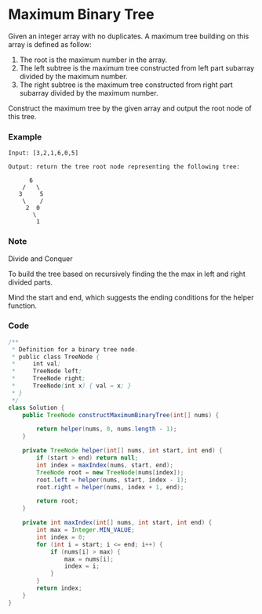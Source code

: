 # Maximum Binary Tree

Given an integer array with no duplicates. A maximum tree building on this array is defined as follow:

1. The root is the maximum number in the array.
2. The left subtree is the maximum tree constructed from left part subarray divided by the maximum number.
3. The right subtree is the maximum tree constructed from right part subarray divided by the maximum number.

Construct the maximum tree by the given array and output the root node of this tree.

### Example

```
Input: [3,2,1,6,0,5]
```

```
Output: return the tree root node representing the following tree:

      6
    /   \
   3     5
    \    / 
     2  0   
       \
        1
```

### Note

Divide and Conquer

To build the tree based on recursively finding the the max in left and right divided parts.

Mind the start and end, which suggests the ending conditions for the helper function.

### Code

```java
/**
 * Definition for a binary tree node.
 * public class TreeNode {
 *     int val;
 *     TreeNode left;
 *     TreeNode right;
 *     TreeNode(int x) { val = x; }
 * }
 */
class Solution {
    public TreeNode constructMaximumBinaryTree(int[] nums) {

        return helper(nums, 0, nums.length - 1);
    }

    private TreeNode helper(int[] nums, int start, int end) {
        if (start > end) return null;
        int index = maxIndex(nums, start, end);
        TreeNode root = new TreeNode(nums[index]);
        root.left = helper(nums, start, index - 1);
        root.right = helper(nums, index + 1, end);

        return root;
    }

    private int maxIndex(int[] nums, int start, int end) {
        int max = Integer.MIN_VALUE;
        int index = 0;
        for (int i = start; i <= end; i++) {
            if (nums[i] > max) {
                max = nums[i];
                index = i;
            }
        }
        return index;
    }
}
```



